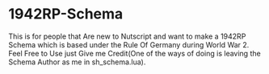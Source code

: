 # 1942RP-Schema
This is for people that Are new to Nutscript and want to make a 1942RP Schema which is based under the Rule Of Germany during World War 2.    Feel  Free to Use just Give me Credit(One of the ways of doing is leaving the Schema Author as me in sh_schema.lua).
